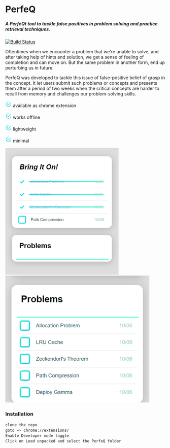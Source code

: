# PerfeQ
##### A PerfeQt tool to tackle false positives in problem solving and practice retrieval techniques.


[![Build Status](https://travis-ci.org/joemccann/dillinger.svg?branch=master)](https://travis-ci.org/joemccann/dillinger)

Oftentimes when we encounter a problem that we're unable to solve, 
and after taking help of hints and solution, we get a sense of feeling of completion and can move on.
But the same problem in another form, end up perturbing us in future.

PerfeQ was developed to tackle this issue of false-positive belief of grasp in the concept.
It let users submit such problems or concepts and presents them after a period of two weeks 
when the critical concepts are harder to recall from memory and challenges our problem-solving skills.


<img src="icon.png" width="20"> available as chrome extension 

<img src="icon.png" width="20"> works offline

<img src="icon.png" width="20"> lightweight

<img src="icon.png" width="20"> minimal

<p float="left">
  <img src="images/image1.png" height="400" />
  <img src="images/image2.PNG" height="400"  />
</p>


### Installation

```sh
clone the repo
goto => chrome://extensions/
Enable Developer mode toggle
Click on Load unpacked and select the PerfeQ folder
```
